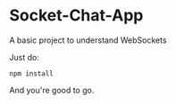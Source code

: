 # Socket-Chat-App

A basic project to understand WebSockets

Just do:

    npm install

And you're good to go.
